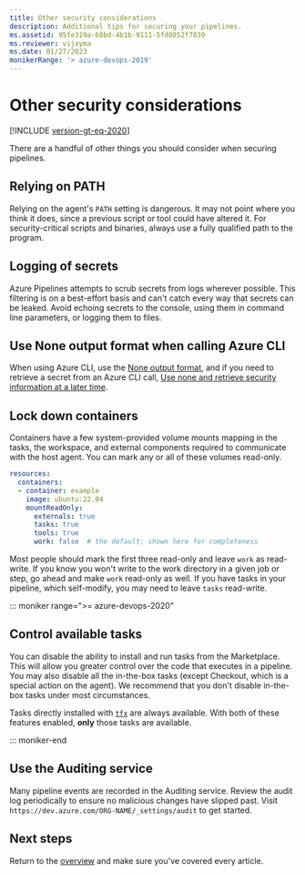 ```yaml
---
title: Other security considerations
description: Additional tips for securing your pipelines.
ms.assetid: 95fe319a-60bd-4b1b-9111-5fd8852f7839
ms.reviewer: vijayma
ms.date: 01/27/2023
monikerRange: '> azure-devops-2019'
---
```


# Other security considerations

[!INCLUDE [version-gt-eq-2020](../../includes/version-gt-eq-2020.md)]

There are a handful of other things you should consider when securing pipelines.

## Relying on PATH

Relying on the agent's `PATH` setting is dangerous.
It may not point where you think it does, since a previous script or tool could have altered it.
For security-critical scripts and binaries, always use a fully qualified path to the program.

## Logging of secrets

Azure Pipelines attempts to scrub secrets from logs wherever possible.
This filtering is on a best-effort basis and can't catch every way that secrets can be leaked.
Avoid echoing secrets to the console, using them in command line parameters, or logging them to files.

## Use None output format when calling Azure CLI

When using Azure CLI, use the [None output format](/cli/azure/format-output-azure-cli#none-output-format), and if you need to retrieve a secret from an Azure CLI call, [Use none and retrieve security information at a later time](/cli/azure/format-output-azure-cli#use-none-and-retrieve-security-information-at-a-later-time).

## Lock down containers

Containers have a few system-provided volume mounts mapping in the tasks, the workspace, and external components required to communicate with the host agent.
You can mark any or all of these volumes read-only.

```yaml
resources:
  containers:
  - container: example
    image: ubuntu:22.04
    mountReadOnly:
      externals: true
      tasks: true
      tools: true
      work: false  # the default; shown here for completeness
```

Most people should mark the first three read-only and leave `work` as read-write.
If you know you won't write to the work directory in a given job or step, go ahead and make `work` read-only as well.
If you have tasks in your pipeline, which self-modify, you may need to leave `tasks` read-write.

::: moniker range=">= azure-devops-2020"

## Control available tasks

You can disable the ability to install and run tasks from the Marketplace.
This will allow you greater control over the code that executes in a pipeline.
You may also disable all the in-the-box tasks (except Checkout, which is a special action on the agent).
We recommend that you don't disable in-the-box tasks under most circumstances.

Tasks directly installed with [`tfx`](https://www.npmjs.com/package/tfx-cli) are always available.
With both of these features enabled, **only** those tasks are available.

::: moniker-end

## Use the Auditing service

Many pipeline events are recorded in the Auditing service.
Review the audit log periodically to ensure no malicious changes have slipped past.
Visit `https://dev.azure.com/ORG-NAME/_settings/audit` to get started.

## Next steps

Return to the [overview](overview.md) and make sure you've covered every article.
